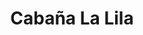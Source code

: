 ---
title: "Cabaña La Lila"
url: /ciudad-autonoma-de-buenos-aires/cabana-la-lila/
shop: carnicero
---
